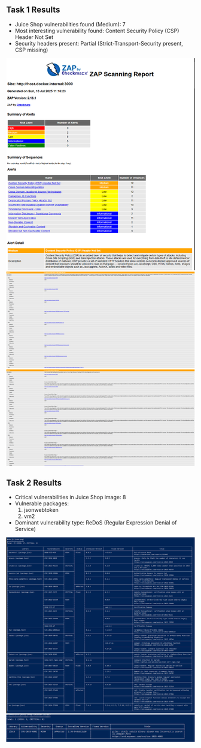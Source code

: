 ## Task 1 Results
- Juice Shop vulnerabilities found (Medium): 7
- Most interesting vulnerability found: Content Security Policy (CSP) Header Not Set
- Security headers present: Partial (Strict-Transport-Security present, CSP missing)

![](./1.png)
![](./2.png)
![](./3.png)

## Task 2 Results
- Critical vulnerabilities in Juice Shop image: 8
- Vulnerable packages: 
   1. jsonwebtoken
   2. vm2
- Dominant vulnerability type: ReDoS (Regular Expression Denial of Service)

![](./4.png)
![](./5.png)